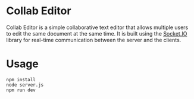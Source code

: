 
# Collab Editor
Collab Editor is a simple collaborative text editor that allows multiple users to edit the same document at the same time. It is built using the [Socket.IO](https://socket.io/) library for real-time communication between the server and the clients.

# Usage
```shell
npm install 
node server.js
npm run dev
```
